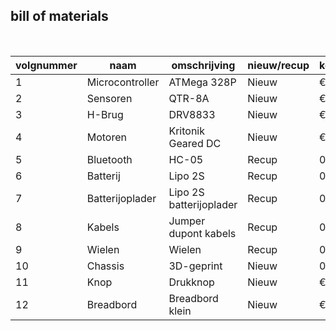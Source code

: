 ## bill of materials
<br />

|volgnummer|naam|omschrijving|nieuw/recup|kostprijs/stuk|aantal|subtotaal|
|----------|----|------------|-----------|---------|------|---------|
|         1|    Microcontroller|    ATMega 328P        |Nieuw           |€25              |    1  |€25         |
|         2|    Sensoren|  QTR-8A        |    Nieuw          |€10      |  1       | €10|
|         3|    H-Brug|        DRV8833    |    Nieuw       |    €8.5          |  1    |€8.5         |
|         4|    Motoren|        Kritonik Geared DC     |    Nieuw       | €2.5             |  2    |  €5       |
|         5|   Bluetooth |         HC-05   |      Recup     |        0      | 1     | 0        |
|         6|    Batterij|   Lipo 2S         |      Recup     |  0            |1      |0         |
|         7|    Batterijoplader|     Lipo 2S batterijoplader       |         Recup  |      0        |   1   |       0  |
|         8 |   Kabels|      Jumper dupont kabels      |    Recup       |      0        | +-30     |     0    |
|        9|    Wielen|   Wielen         | Recup          |    0          | 2     |  0       |
|        10|    Chassis|   3D-geprint         |  Nieuw         |          0    |    1  |  0       |
|        11|    Knop|         Drukknop   |      Nieuw     |       € 0.10      |     1 |        €0.
|       12| Breadbord| Breadbord klein | Nieuw    |   €5 | 1  |€5  |
